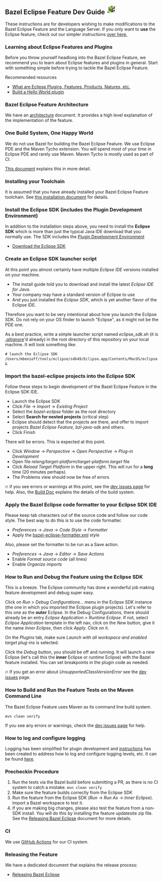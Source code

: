 ## Bazel Eclipse Feature Dev Guide ![BEF Developer Logo](../logos/bef_developers_small.png)

These instructions are for developers wishing to make modifications to the Bazel Eclipse Feature and the Language Server.
If you only want to **use** the Eclipse feature, check out our simpler instructions [over here.](../bef/using_the_feature.md)

### Learning about Eclipse Features and Plugins

Before you throw yourself headlong into the Bazel Eclipse Feature, we recommend you to learn about
  Eclipse features and plugins in general.
Start with something simple before trying to tackle the Bazel Eclipse Feature.

Recommended resources
- [What are Eclipse Plugins, Features, Products, Natures, etc.](https://stackoverflow.com/questions/2692048/what-are-the-differences-between-plug-ins-features-and-products-in-eclipse-rcp)
- [Build a Hello World plugin](http://www.vogella.com/tutorials/EclipsePlugin/article.html)

### Bazel Eclipse Feature Architecture

We have an [architecture](architecture.md) document.
It provides a high level explanation of the implementation of the feature.

### One Build System, One Happy World

We do not use Bazel for building the Bazel Eclipse Feature.
We use Eclipse PDE and the Maven Tycho extension.
You will spend most of your time in Eclipse PDE and rarely use Maven.
Maven Tycho is mostly used as part of CI.

[This document](thebuild.md) explains this in more detail.

### Installing your Toolchain

It is assumed that you have already installed your Bazel Eclipse Feature toolchain.
See [this installation document](../bef/install.md) for details.

### Install the Eclipse SDK (includes the Plugin Development Environment)

In addition to the installation steps above, you need to install the **Eclipse SDK** which is more
  than just the typical Java IDE download that you normally use.
The SDK includes the [Plugin Development Environment](http://www.eclipse.org/pde/)

- [Download the Eclipse SDK](http://download.eclipse.org/eclipse/downloads/)

### Create an Eclipse SDK launcher script

At this point you almost certainly have multiple *Eclipse IDE* versions installed on your machine.
- The install guide told you to download and install the latest *Eclipse IDE for Java*.
- Your company may have a standard version of Eclipse to use
- And you just installed the *Eclipse SDK*, which is yet another flavor of the Eclipse IDE.

Therefore you want to be very intentional about how you launch the Eclipse SDK.
Do not rely on your OS finder to launch "Eclipse", as it might not be the PDE one.

As a best practice, write a simple launcher script named *eclipse_sdk.sh*
 (it is [.gitignore](../../.gitignore)'d already)
 in the root directory of this repository on your local machine.
It will look something like:

```
# launch the Eclipse SDK
/Users/mbenioff/tools/eclipse/sdk49/Eclipse.app/Contents/MacOS/eclipse &
```

### Import the bazel-eclipse projects into the Eclipse SDK

Follow these steps to begin development of the Bazel Eclipse Feature in the Eclipse SDK IDE.

- Launch the Eclipse SDK
- Click *File* -> *Import* -> *Existing Project*
- Select the *bazel-eclipse* folder as the root directory
- Select **Search for nested projects** (critical step)
- Eclipse should detect that the projects are there, and offer to import projects *Bazel Eclipse Feature*, *bzl-java-sdk* and others.
- Click Finish

There will be errors. This is expected at this point.

- Click *Window* -> *Perspective* -> *Open Perspective* -> *Plug-in Development*
- Open file *releng/target-platform/target-platform.target* file
- Click *Reload Target Platform* in the upper right. This will run for a **long** time (20 minutes perhaps).
- The Problems view should now be free of errors

:fire: if you see errors or warnings at this point, see the [dev issues page](dev_issues.md) for help.
Also, the [Build Doc](thebuild.md) explains the details of the build system.

### Apply the Bazel Eclipse code formatter to your Eclipse SDK IDE

Please keep tab characters out of the source code and follow our code style.
The best way to do this is to use the code formatter.

- *Preferences* -> *Java* -> *Code Style* -> *Formatter*
- Apply the [bazel-eclipse-formatter.xml](../../tools/bazel-eclipse-formatter.xml) style

Also, please set the formatter to be run as a Save action.

- *Preferences* -> *Java* -> *Editor* -> *Save Actions*
- Enable *Format source code* (all lines)
- Enable *Organize imports*

### How to Run and Debug the Feature using the Eclipse SDK

This is a breeze.
The Eclipse community has done a wonderful job making feature development and debug super easy.

Click on *Run* > *Debug Configurations...* menu in the Eclipse SDK instance
   (the one in which you imported the Eclipse plugin projects).
Let's refer to this one as the **outer** Eclipse.
In the Debug Configurations, there should already be an entry *Eclipse Application* > *Runtime Eclipse*.
If not, select *Eclipse Application* template in the left nav, click on the *New* button, give it the name *Inner Eclipse*, then click *Apply*.
Click on it.

On the *Plugins* tab, make sure *Launch with all workspace and enabled target plug-ins* is selected.

Click the *Debug* button, you should be off and running.
It will launch a new Eclipse (let's call this the **inner** Eclipse or *runtime* Eclipse) with the Bazel feature installed.
You can set breakpoints in the plugin code as needed.

:fire: If you get an error about *UnsupportedClassVersionError* see the [dev issues](dev_issues.md) page.

### How to Build and Run the Feature Tests on the Maven Command Line

The Bazel Eclipse Feature uses Maven as its command line build system.

```
mvn clean verify
```

If you see any errors or warnings, check the [dev issues page](dev_issues.md) for help.

### How to log and configure logging
Logging has been simplified for plugin development and [instructions](logging.md) has been created to address how to log and configure logging levels, etc. It can be found [here](logging.md).

### Precheckin Procedure


1. Run the tests via the Bazel build before submitting a PR, as there is no CI system to catch a mistake. ```mvn clean verify```
2. Make sure the feature builds correctly from the Eclipse SDK
3. Run the feature from the Eclipse SDK (*Run* -> *Run As* -> *Inner Eclipse*). Import a Bazel workspace to test it.
4. If you are making big changes, please also test the feature from a non-SDK install. You will do this by installing the feature updatesite zip file. See the [Releasing Bazel Eclipse](release.md) document for more details.

### CI

We use [GitHub Actions](https://github.com/salesforce/bazel-eclipse/actions) for our CI system.

### Releasing the Feature

We have a dedicated document that explains the release process:
- [Releasing Bazel Eclipse](release.md)
